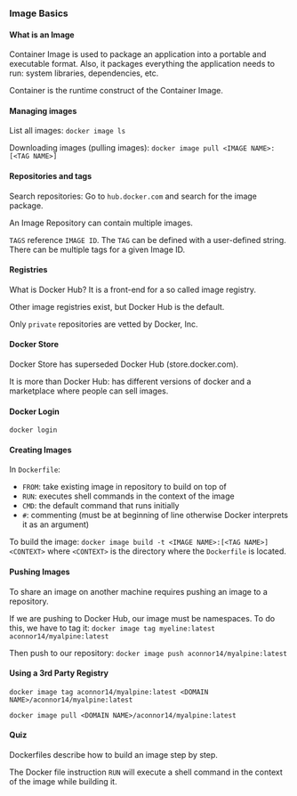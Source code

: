 ### Image Basics

#### What is an Image

Container Image is used to package an application into a portable and executable format. Also, it packages everything the application needs to run: system libraries, dependencies, etc.

Container is the runtime construct of the Container Image.

#### Managing images

List all images: `docker image ls`

Downloading images (pulling images): `docker image pull <IMAGE NAME>:[<TAG NAME>]`

#### Repositories and tags

Search repositories: Go to `hub.docker.com` and search for the image package.

An Image Repository can contain multiple images.

`TAGS` reference `IMAGE ID`. The `TAG` can be defined with a user-defined string. There can be multiple tags for a given Image ID.

#### Registries

What is Docker Hub? It is a front-end for a so called image registry.

Other image registries exist, but Docker Hub is the default.

Only `private` repositories are vetted by Docker, Inc.

#### Docker Store

Docker Store has superseded Docker Hub (store.docker.com).

It is more than Docker Hub: has different versions of docker and a marketplace where people can sell images.

#### Docker Login

`docker login`

#### Creating Images

In `Dockerfile`:

- `FROM`: take existing image in repository to build on top of
- `RUN`: executes shell commands in the context of the image
- `CMD`: the default command that runs initially
- `#`: commenting (must be at beginning of line otherwise Docker interprets it as an argument)

To build the image: `docker image build -t <IMAGE NAME>:[<TAG NAME>] <CONTEXT>` where `<CONTEXT>` is the directory where the `Dockerfile` is located.

#### Pushing Images

To share an image on another machine requires pushing an image to a repository.

If we are pushing to Docker Hub, our image must be namespaces. To do this, we have to tag it: `docker image tag myeline:latest aconnor14/myalpine:latest`

Then push to our repository: `docker image push aconnor14/myalpine:latest`

#### Using a 3rd Party Registry

`docker image tag aconnor14/myalpine:latest <DOMAIN NAME>/aconnor14/myalpine:latest`

`docker image pull <DOMAIN NAME>/aconnor14/myalpine:latest`

#### Quiz

Dockerfiles describe how to build an image step by step.

The Docker file instruction `RUN` will execute a shell command in the context of the image while building it.